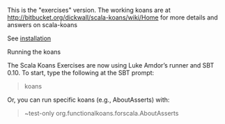This is the "exercises" version.  The working koans are 
at http://bitbucket.org/dickwall/scala-koans/wiki/Home for more details and answers on scala-koans


See [installation](http://scalakoans.webfactional.com/installation)

Running the koans

The Scala Koans Exercises are now using Luke Amdor’s runner and SBT 0.10. To start, type the following at the SBT prompt:

> koans

Or, you can run specific koans (e.g., AboutAsserts) with:

> ~test-only org.functionalkoans.forscala.AboutAsserts